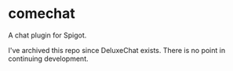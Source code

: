 # comechat
A chat plugin for Spigot.

I've archived this repo since DeluxeChat exists. There is no point in continuing development.
